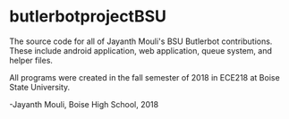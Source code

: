 # butlerbotprojectBSU
The source code for all of Jayanth Mouli's BSU Butlerbot contributions. 
These include android application, web application, queue system, and helper files.


All programs were created in the fall semester of 2018 in ECE218 at Boise State University.


-Jayanth Mouli, Boise High School, 2018
